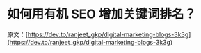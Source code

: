 # 如何用有机 SEO 增加关键词排名？

原文：[https://dev.to/ranjeet_gkp/digital-marketing-blogs-3k3g](https://dev.to/ranjeet_gkp/digital-marketing-blogs-3k3g)
